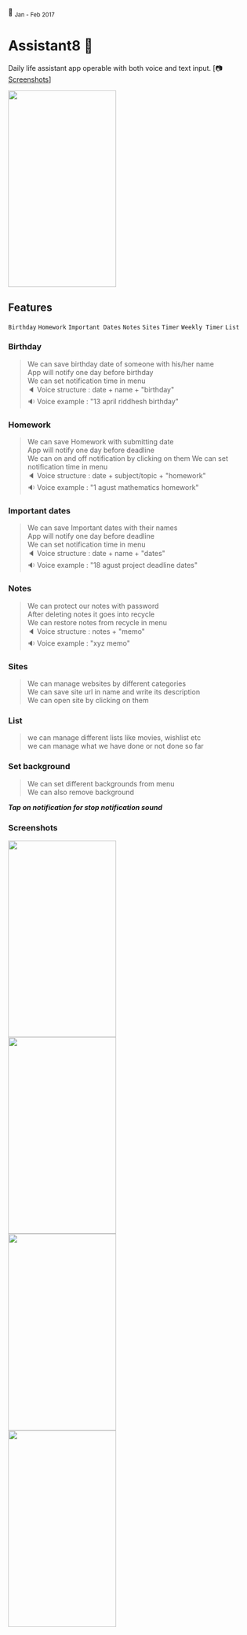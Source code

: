 :construction: <sub>Jan - Feb 2017</sub>
# Assistant8 :iphone: 

Daily life assistant app operable with both voice and text input. [:camera: [Screenshots](https://github.com/snakode/Assistant8/blob/master/README.md#screenshots)] 

<img src="https://raw.githubusercontent.com/snakode/Assistant8/master/screenshots/Welcome.png" height="400px" width="220px" />


## Features

`Birthday` 
`Homework`
`Important Dates`
`Notes`
`Sites`
`Timer`
`Weekly Timer`
`List`

### Birthday

> We can save birthday date of someone with his/her name <br/>
> App will notify one day before birthday <br/>
> We can set notification time in menu <br/>
> :speaker: Voice structure : date + name + "birthday" <br/>
> :sound: Voice example : "13 april riddhesh birthday"

### Homework

> We can save Homework with submitting date <br/>
> App will notify one day before deadline <br/>
> We can on and off notification by clicking on them
> We can set notification time in menu <br/>
> :speaker: Voice structure : date + subject/topic + "homework" <br/>
> :sound: Voice example : "1 agust mathematics homework"

### Important dates

> We can save Important dates with their names <br/>
> App will notify one day before deadline <br/>
> We can set notification time in menu <br/>
> :speaker: Voice structure : date + name + "dates" <br/>
> :sound: Voice example : "18 agust project deadline dates"

### Notes

> We can protect our notes with password <br/>
> After deleting notes it goes into recycle <br/>
> We can restore notes from recycle in menu <br/>
> :speaker: Voice structure : notes + "memo" <br/>
> :sound: Voice example : "xyz memo"

### Sites

> We can manage websites by different categories <br/>
> We can save site url in name and write its description <br/>
> We can open site by clicking on them <br/>

### List

> we can manage different lists like movies, wishlist etc <br/>
> we can manage what we have done or not done so far <br/>

### Set background

> We can set different backgrounds from menu <br/>
> We can also remove background

***Tap on notification for stop notification sound***

### Screenshots

<img src="https://github.com/snakode/Assistant8/blob/master/screenshots/Home%20page%201.png" height="400px" width="220px" /> <br/>
<img src="https://github.com/snakode/Assistant8/blob/master/screenshots/Home%20page%202.png" height="400px" width="220px" /> <br/>
<img src="https://github.com/snakode/Assistant8/blob/master/screenshots/Birthday.png" height="400px" width="220px" /> <br/>
<img src="https://github.com/snakode/Assistant8/blob/master/screenshots/Password.png" height="400px" width="220px" /> <br/>


